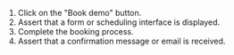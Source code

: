 1. Click on the "Book demo" button.
2. Assert that a form or scheduling interface is displayed.
3. Complete the booking process.
4. Assert that a confirmation message or email is received.